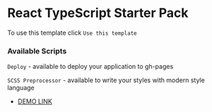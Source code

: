 # React TypeScript Starter Pack

To use this template click `Use this template`

### Available Scripts

`Deploy` - available to deploy your application to gh-pages

`SCSS Preprocessor` - available to write your styles with modern style language

- [DEMO LINK](https://rodionsav.github.io/react_catalog-phone/)
